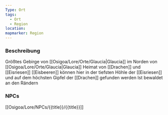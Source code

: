 ```yaml
---
Type: Ort
tags:
  - Ort
  - Region
location:
mapmarker: Region
---
```

### Beschreibung
Größtes Gebirge von [[Osigoa/Lore/Orte/Glaucia|Glaucia]] im Norden von [[Osigoa/Lore/Orte/Glaucia|Glaucia]]
Heimat von [[Drachen]] und [[Eisriesen]]
[[Eisbeeren]] können hier in der tiefsten Höhle der [[Eisriesen]] und auf dem höchsten Gipfel der [[Drachen]] gefunden werden
Ist bewaldet an den Rändern
### NPCs
[[Osigoa/Lore/NPCs/{{title}}/{{title}}]]
